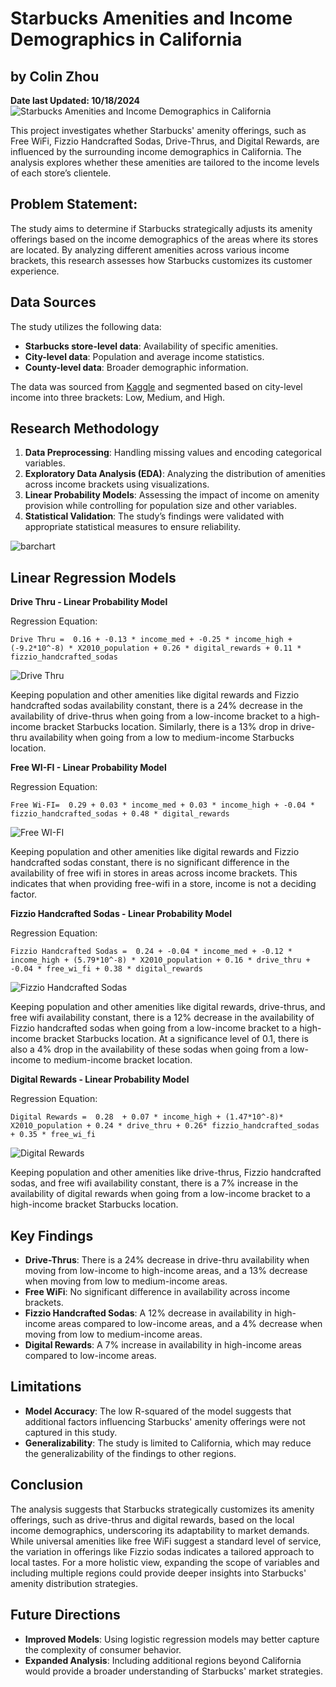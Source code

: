 # Starbucks Amenities and Income Demographics in California
## by Colin Zhou
**Date last Updated: 10/18/2024**
![Starbucks Amenities and Income Demographics in California](https://private-user-images.githubusercontent.com/125409693/377962332-6f326163-f099-4309-af0c-c9e79a51f413.jpg?jwt=eyJhbGciOiJIUzI1NiIsInR5cCI6IkpXVCJ9.eyJpc3MiOiJnaXRodWIuY29tIiwiYXVkIjoicmF3LmdpdGh1YnVzZXJjb250ZW50LmNvbSIsImtleSI6ImtleTUiLCJleHAiOjE3MjkyNzM5MjMsIm5iZiI6MTcyOTI3MzYyMywicGF0aCI6Ii8xMjU0MDk2OTMvMzc3OTYyMzMyLTZmMzI2MTYzLWYwOTktNDMwOS1hZjBjLWM5ZTc5YTUxZjQxMy5qcGc_WC1BbXotQWxnb3JpdGhtPUFXUzQtSE1BQy1TSEEyNTYmWC1BbXotQ3JlZGVudGlhbD1BS0lBVkNPRFlMU0E1M1BRSzRaQSUyRjIwMjQxMDE4JTJGdXMtZWFzdC0xJTJGczMlMkZhd3M0X3JlcXVlc3QmWC1BbXotRGF0ZT0yMDI0MTAxOFQxNzQ3MDNaJlgtQW16LUV4cGlyZXM9MzAwJlgtQW16LVNpZ25hdHVyZT1iNmQyNDg4YjllNzgwYWI0YTFmNDhkMWQ2MjE5ZjNkYjk0ZTVmYTI1M2VkMjgzYTdhYzM0ODE4MzcxNjg4NWUwJlgtQW16LVNpZ25lZEhlYWRlcnM9aG9zdCJ9.AOgswB_xABriqfqb-2aRYVa5imKhBXKAP6SiP8LI-1I)

This project investigates whether Starbucks' amenity offerings, such as Free WiFi, Fizzio Handcrafted Sodas, Drive-Thrus, and Digital Rewards, are influenced by the surrounding income demographics in California. The analysis explores whether these amenities are tailored to the income levels of each store’s clientele.


## Problem Statement:

The study aims to determine if Starbucks strategically adjusts its amenity offerings based on the income demographics of the areas where its stores are located. By analyzing different amenities across various income brackets, this research assesses how Starbucks customizes its customer experience.

## Data Sources
The study utilizes the following data:

- **Starbucks store-level data**: Availability of specific amenities.
- **City-level data**: Population and average income statistics.
- **County-level data**: Broader demographic information.

The data was sourced from [Kaggle](https://www.kaggle.com/datasets/mexwell/starbucks-worldwide-and-california) and segmented based on city-level income into three brackets: Low, Medium, and High.

## Research Methodology
1. **Data Preprocessing**: Handling missing values and encoding categorical variables.
2. **Exploratory Data Analysis (EDA)**: Analyzing the distribution of amenities across income brackets using visualizations.
3. **Linear Probability Models**: Assessing the impact of income on amenity provision while controlling for population size and other variables.
4. **Statistical Validation**: The study’s findings were validated with appropriate statistical measures to ensure reliability.

![barchart](https://private-user-images.githubusercontent.com/125409693/377967800-ec4bf5cd-5850-4b53-b21c-4b1a88a78f4c.png?jwt=eyJhbGciOiJIUzI1NiIsInR5cCI6IkpXVCJ9.eyJpc3MiOiJnaXRodWIuY29tIiwiYXVkIjoicmF3LmdpdGh1YnVzZXJjb250ZW50LmNvbSIsImtleSI6ImtleTUiLCJleHAiOjE3MjkyNzQ4NTMsIm5iZiI6MTcyOTI3NDU1MywicGF0aCI6Ii8xMjU0MDk2OTMvMzc3OTY3ODAwLWVjNGJmNWNkLTU4NTAtNGI1My1iMjFjLTRiMWE4OGE3OGY0Yy5wbmc_WC1BbXotQWxnb3JpdGhtPUFXUzQtSE1BQy1TSEEyNTYmWC1BbXotQ3JlZGVudGlhbD1BS0lBVkNPRFlMU0E1M1BRSzRaQSUyRjIwMjQxMDE4JTJGdXMtZWFzdC0xJTJGczMlMkZhd3M0X3JlcXVlc3QmWC1BbXotRGF0ZT0yMDI0MTAxOFQxODAyMzNaJlgtQW16LUV4cGlyZXM9MzAwJlgtQW16LVNpZ25hdHVyZT00NmFhMTMyZmFiODM3YmRjYjMxNmMxNWZlNzdhMDJmYTIzZTllYmY0N2ZmMTFiMTcxYTFmNzk4YzM5Mzk4MWM2JlgtQW16LVNpZ25lZEhlYWRlcnM9aG9zdCJ9.8glTS4yEVBw6e1TWxOojX0I9JI81m_2cmkbGW-k5TlQ)

## Linear Regression Models
**Drive Thru - Linear Probability Model**

Regression Equation: 
~~~~~
Drive Thru =  0.16 + -0.13 * income_med + -0.25 * income_high + (-9.2*10^-8) * X2010_population + 0.26 * digital_rewards + 0.11 * fizzio_handcrafted_sodas
~~~~~
![Drive Thru](https://private-user-images.githubusercontent.com/125409693/377969593-248c5e20-098b-4afe-a823-2cc05230b77d.png?jwt=eyJhbGciOiJIUzI1NiIsInR5cCI6IkpXVCJ9.eyJpc3MiOiJnaXRodWIuY29tIiwiYXVkIjoicmF3LmdpdGh1YnVzZXJjb250ZW50LmNvbSIsImtleSI6ImtleTUiLCJleHAiOjE3MjkyNzUyNzUsIm5iZiI6MTcyOTI3NDk3NSwicGF0aCI6Ii8xMjU0MDk2OTMvMzc3OTY5NTkzLTI0OGM1ZTIwLTA5OGItNGFmZS1hODIzLTJjYzA1MjMwYjc3ZC5wbmc_WC1BbXotQWxnb3JpdGhtPUFXUzQtSE1BQy1TSEEyNTYmWC1BbXotQ3JlZGVudGlhbD1BS0lBVkNPRFlMU0E1M1BRSzRaQSUyRjIwMjQxMDE4JTJGdXMtZWFzdC0xJTJGczMlMkZhd3M0X3JlcXVlc3QmWC1BbXotRGF0ZT0yMDI0MTAxOFQxODA5MzVaJlgtQW16LUV4cGlyZXM9MzAwJlgtQW16LVNpZ25hdHVyZT1mMWQ2NTY0NDUxZTcxYjlmODY2OTI2NjVlNWY5YmI4YmQ3NjQxZDg4YjM3YzczN2JkZjEwNzRiMzc2MTk5ODBjJlgtQW16LVNpZ25lZEhlYWRlcnM9aG9zdCJ9.d5IRb8WToSZSCrr4NrNFCsAqx7xDCXMOfesh0hm4MH4)

Keeping population and other amenities like digital rewards and Fizzio handcrafted sodas availability constant, there is a 24% decrease in the availability of drive-thrus when going from a low-income bracket to a high-income bracket Starbucks location. Similarly, there is a 13% drop in drive-thru availability when going from a low to medium-income Starbucks location.

**Free WI-FI - Linear Probability Model**

Regression Equation: 
~~~~~
Free Wi-FI=  0.29 + 0.03 * income_med + 0.03 * income_high + -0.04 * fizzio_handcrafted_sodas + 0.48 * digital_rewards
~~~~~
![Free WI-FI](https://private-user-images.githubusercontent.com/125409693/377969652-833d514e-214f-4de2-a3a3-625e3f31d832.png?jwt=eyJhbGciOiJIUzI1NiIsInR5cCI6IkpXVCJ9.eyJpc3MiOiJnaXRodWIuY29tIiwiYXVkIjoicmF3LmdpdGh1YnVzZXJjb250ZW50LmNvbSIsImtleSI6ImtleTUiLCJleHAiOjE3MjkyNzUyNzUsIm5iZiI6MTcyOTI3NDk3NSwicGF0aCI6Ii8xMjU0MDk2OTMvMzc3OTY5NjUyLTgzM2Q1MTRlLTIxNGYtNGRlMi1hM2EzLTYyNWUzZjMxZDgzMi5wbmc_WC1BbXotQWxnb3JpdGhtPUFXUzQtSE1BQy1TSEEyNTYmWC1BbXotQ3JlZGVudGlhbD1BS0lBVkNPRFlMU0E1M1BRSzRaQSUyRjIwMjQxMDE4JTJGdXMtZWFzdC0xJTJGczMlMkZhd3M0X3JlcXVlc3QmWC1BbXotRGF0ZT0yMDI0MTAxOFQxODA5MzVaJlgtQW16LUV4cGlyZXM9MzAwJlgtQW16LVNpZ25hdHVyZT03MjMyZjU4MDExYzAyYjk2ZTJhMGJjNWUzNTcwOGY4NDEwMWI1ZGU5ZDViNDlkOWZlMDhiNGFjZjg1ZTMyOTVhJlgtQW16LVNpZ25lZEhlYWRlcnM9aG9zdCJ9.5WQvWMB01OQ3t7dlHErHK9VI88-KhRECnbN4E4xIYio)

Keeping population and other amenities like digital rewards and Fizzio handcrafted sodas constant, there is no significant difference in the availability of free wifi in stores in areas across income brackets. This indicates that when providing free-wifi in a store, income is not a deciding factor.

**Fizzio Handcrafted Sodas - Linear Probability Model**

Regression Equation: 
~~~~~
Fizzio Handcrafted Sodas =  0.24 + -0.04 * income_med + -0.12 * income_high + (5.79*10^-8) * X2010_population + 0.16 * drive_thru + -0.04 * free_wi_fi + 0.38 * digital_rewards
~~~~~
![Fizzio Handcrafted Sodas](https://private-user-images.githubusercontent.com/125409693/377969684-148c8d6f-eea2-416f-8da4-1cc3e28e79a7.png?jwt=eyJhbGciOiJIUzI1NiIsInR5cCI6IkpXVCJ9.eyJpc3MiOiJnaXRodWIuY29tIiwiYXVkIjoicmF3LmdpdGh1YnVzZXJjb250ZW50LmNvbSIsImtleSI6ImtleTUiLCJleHAiOjE3MjkyNzUyNzUsIm5iZiI6MTcyOTI3NDk3NSwicGF0aCI6Ii8xMjU0MDk2OTMvMzc3OTY5Njg0LTE0OGM4ZDZmLWVlYTItNDE2Zi04ZGE0LTFjYzNlMjhlNzlhNy5wbmc_WC1BbXotQWxnb3JpdGhtPUFXUzQtSE1BQy1TSEEyNTYmWC1BbXotQ3JlZGVudGlhbD1BS0lBVkNPRFlMU0E1M1BRSzRaQSUyRjIwMjQxMDE4JTJGdXMtZWFzdC0xJTJGczMlMkZhd3M0X3JlcXVlc3QmWC1BbXotRGF0ZT0yMDI0MTAxOFQxODA5MzVaJlgtQW16LUV4cGlyZXM9MzAwJlgtQW16LVNpZ25hdHVyZT04YzdmN2E2Y2RlN2E5ZWIzNWI5MTMyMDYxNDY3NzFiNzQwNmU1ODdhYzRmODY0NzA4YWVmYTU5MjZkNjMxYWJkJlgtQW16LVNpZ25lZEhlYWRlcnM9aG9zdCJ9.IKpBMUzA8t-dtCg-eSR-VLanlPqxOsjSP6bRaYL0Ix8)

Keeping population and other amenities like digital rewards, drive-thrus, and free wifi availability constant, there is a 12% decrease in the availability of Fizzio handcrafted sodas when going from a low-income bracket to a high-income bracket Starbucks location. At a significance level of 0.1, there is also a 4% drop in the availability of these sodas when going from a low-income to medium-income bracket location.

**Digital Rewards - Linear Probability Model**

Regression Equation: 
~~~~~
Digital Rewards =  0.28  + 0.07 * income_high + (1.47*10^-8)* X2010_population + 0.24 * drive_thru + 0.26* fizzio_handcrafted_sodas + 0.35 * free_wi_fi
~~~~~
![Digital Rewards](https://private-user-images.githubusercontent.com/125409693/377970475-5c333f74-9621-4a54-973f-8e4881e944bf.png?jwt=eyJhbGciOiJIUzI1NiIsInR5cCI6IkpXVCJ9.eyJpc3MiOiJnaXRodWIuY29tIiwiYXVkIjoicmF3LmdpdGh1YnVzZXJjb250ZW50LmNvbSIsImtleSI6ImtleTUiLCJleHAiOjE3MjkyNzU0NTcsIm5iZiI6MTcyOTI3NTE1NywicGF0aCI6Ii8xMjU0MDk2OTMvMzc3OTcwNDc1LTVjMzMzZjc0LTk2MjEtNGE1NC05NzNmLThlNDg4MWU5NDRiZi5wbmc_WC1BbXotQWxnb3JpdGhtPUFXUzQtSE1BQy1TSEEyNTYmWC1BbXotQ3JlZGVudGlhbD1BS0lBVkNPRFlMU0E1M1BRSzRaQSUyRjIwMjQxMDE4JTJGdXMtZWFzdC0xJTJGczMlMkZhd3M0X3JlcXVlc3QmWC1BbXotRGF0ZT0yMDI0MTAxOFQxODEyMzdaJlgtQW16LUV4cGlyZXM9MzAwJlgtQW16LVNpZ25hdHVyZT1lN2IwZjEwMTY0MDZkMzMwYjU0M2FjYzVmMTU0NjJhODIwYWY0NWUxNDMxMmFlNTRkOGI0YjMxMzQyMDFmMThjJlgtQW16LVNpZ25lZEhlYWRlcnM9aG9zdCJ9.DYwrP25LXxHNzKaBk9AWgI8EBSnMZLyCRQ01nBe0kV4)

Keeping population and other amenities like drive-thrus, Fizzio handcrafted sodas, and free wifi availability constant, there is a 7% increase in the availability of digital rewards when going from a low-income bracket to a high-income bracket Starbucks location.


## Key Findings
- **Drive-Thrus**: There is a 24% decrease in drive-thru availability when moving from low-income to high-income areas, and a 13% decrease when moving from low to medium-income areas.
- **Free WiFi**: No significant difference in availability across income brackets.
- **Fizzio Handcrafted Sodas**: A 12% decrease in availability in high-income areas compared to low-income areas, and a 4% decrease when moving from low to medium-income areas.
- **Digital Rewards**: A 7% increase in availability in high-income areas compared to low-income areas.

## Limitations
- **Model Accuracy**: The low R-squared of the model suggests that additional factors influencing Starbucks' amenity offerings were not captured in this study.
- **Generalizability**: The study is limited to California, which may reduce the generalizability of the findings to other regions.

## Conclusion
The analysis suggests that Starbucks strategically customizes its amenity offerings, such as drive-thrus and digital rewards, based on the local income demographics, underscoring its adaptability to market demands. While universal amenities like free WiFi suggest a standard level of service, the variation in offerings like Fizzio sodas indicates a tailored approach to local tastes. For a more holistic view, expanding the scope of variables and including multiple regions could provide deeper insights into Starbucks' amenity distribution strategies.

## Future Directions
- **Improved Models**: Using logistic regression models may better capture the complexity of consumer behavior.
- **Expanded Analysis**: Including additional regions beyond California would provide a broader understanding of Starbucks' market strategies.
